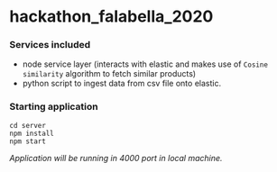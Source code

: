 # hackathon_falabella_2020


### Services included

- node service layer (interacts with elastic and makes use of `Cosine similarity` algorithm to fetch similar products)
- python script to ingest data from csv file onto elastic.


### Starting application

```
cd server
npm install
npm start

```
*Application will be running in 4000 port in local machine.*


